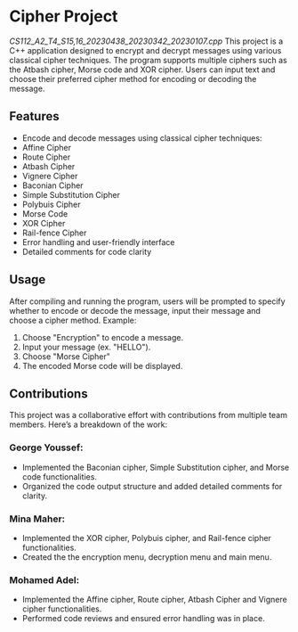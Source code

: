 # **Cipher Project**
*CS112_A2_T4_S15,16_20230438_20230342_20230107.cpp*
This project is a C++ application designed to encrypt and decrypt messages using various classical cipher techniques. The program supports multiple ciphers such as 
the Atbash cipher, Morse code and XOR cipher. Users can input text and choose their preferred cipher method for 
encoding or decoding the message.

## **Features**
- Encode and decode messages using classical cipher techniques:
 - Affine Cipher
 - Route Cipher
 - Atbash Cipher
 - Vignere Cipher
 - Baconian Cipher
 - Simple Substitution Cipher
 - Polybuis Cipher
 - Morse Code
 - XOR Cipher
 - Rail-fence Cipher
- Error handling and user-friendly interface
- Detailed comments for code clarity

## **Usage**
After compiling and running the program, users will be prompted to specify whether to encode or decode the message, input their message and choose a cipher method.
Example:
1. Choose "Encryption" to encode a message.
2. Input your message (ex. "HELLO").
3. Choose "Morse Cipher" 
4. The encoded Morse code will be displayed.

## **Contributions**
This project was a collaborative effort with contributions from multiple team members. Here’s a breakdown of the work:

### George Youssef:
- Implemented the Baconian cipher, Simple Substitution cipher, and Morse code functionalities.
- Organized the code output structure and added detailed comments for clarity.

### Mina Maher: 
- Implemented the XOR cipher, Polybuis cipher, and Rail-fence cipher functionalities.
- Created the the encryption menu, decryption menu and main menu.

### Mohamed Adel: 
- Implemented the Affine cipher, Route cipher, Atbash Cipher and Vignere cipher functionalities.
- Performed code reviews and ensured error handling was in place.

